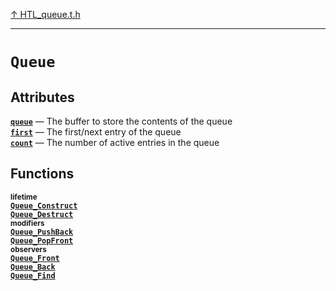 [&#8593; HTL_queue.t.h](HTL_queue.t.h.md)
***

# `Queue`
## Attributes
**[`queue`](HTL_queue.t.h--queue--queue.md)** &#8213; The buffer to store the contents of the queue  
**[`first`](HTL_queue.t.h--queue--first.md)** &#8213; The first/next entry of the queue  
**[`count`](HTL_queue.t.h--queue--count.md)** &#8213; The number of active entries in the queue  
## Functions
<small>**lifetime**</small>  
**[`Queue_Construct`](HTL_queue.t.h--queue--queue_construct.md)**  
**[`Queue_Destruct`](HTL_queue.t.h--queue--queue_destruct.md)**  
<small>**modifiers**</small>  
**[`Queue_PushBack`](HTL_queue.t.h--queue--queue_pushback.md)**  
**[`Queue_PopFront`](HTL_queue.t.h--queue--queue_popfront.md)**  
<small>**observers**</small>  
**[`Queue_Front`](HTL_queue.t.h--queue--queue_front.md)**  
**[`Queue_Back`](HTL_queue.t.h--queue--queue_back.md)**  
**[`Queue_Find`](HTL_queue.t.h--queue--queue_find.md)**  
